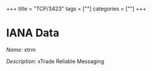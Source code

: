 +++
title = "TCP/3423"
tags = [""]
categories = [""]
+++

# IANA Data

_Name:_ xtrm

_Description:_ xTrade Reliable Messaging

